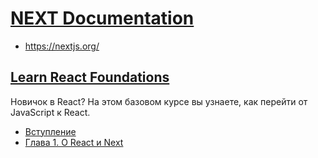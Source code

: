 # [NEXT Documentation](../index.md)

- <a href="https://nextjs.org/" target="_blank">https://nextjs.org/</a>

## [Learn React Foundations](#)

Новичок в React? На этом базовом курсе вы узнаете, как перейти от JavaScript к React.

- [Вступление](<./Learn React Foundations/Вступление.md>)
- [Глава 1. О React и Next](<./Learn React Foundations/Глава 1. О React и Next.md>)
